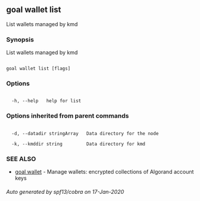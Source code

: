 ## goal wallet list



List wallets managed by kmd



### Synopsis



List wallets managed by kmd



```

goal wallet list [flags]

```



### Options



```

  -h, --help   help for list

```



### Options inherited from parent commands



```

  -d, --datadir stringArray   Data directory for the node

  -k, --kmddir string         Data directory for kmd

```



### SEE ALSO



* [goal wallet](../wallet/)	 - Manage wallets: encrypted collections of Algorand account keys


###### Auto generated by spf13/cobra on 17-Jan-2020

